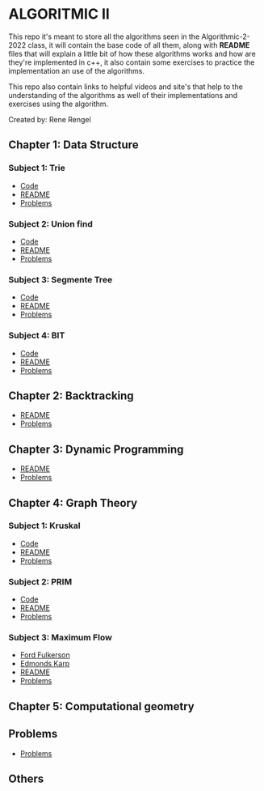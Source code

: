 # ALGORITMIC II

This repo it's meant to store all the algorithms seen in the Algorithmic-2-2022 class, it will contain the base code of all them, along with **README** files that will explain a little bit of how these algorithms works and how are they're implemented in c++, it also contain some exercises to practice the implementation an use of the algorithms.

This repo also contain links to helpful videos and site's that help to the understanding of the algorithms as well of their implementations and exercises using the algorithm.

Created by: Rene Rengel
## Chapter 1: Data Structure
### Subject 1: Trie
-  [Code](DataStructures/Trie)
-  [README]()
-  [Problems]()
### Subject 2: Union find
-  [Code](DataStructures/UnionFind)
-  [README]()
-  [Problems]()
### Subject 3: Segmente Tree
-  [Code](DataStructures/SegmentTree)
-  [README]()
-  [Problems]()
### Subject 4: BIT
-  [Code](DataStructures/BIT)
-  [README](DataStructures/SegmentTree)
-  [Problems](DataStructures/SegmentTree)

## Chapter 2: Backtracking

-  [README](https://github.com/Renucopata/Algorithmic/tree/main/BackTracking)
-  [Problems]()

## Chapter 3: Dynamic Programming
-  [README](BackTracking)
-  [Problems]()



## Chapter 4: Graph Theory
### Subject 1: Kruskal
-  [Code](DataStructures/BIT)
-  [README](DataStructures/SegmentTree)
-  [Problems](DataStructures/SegmentTree)

### Subject 2: PRIM
-  [Code](DataStructures/BIT)
-  [README](DataStructures/SegmentTree)
-  [Problems](DataStructures/SegmentTree)

### Subject 3: Maximum Flow
-  [Ford Fulkerson](DataStructures/BIT)
-  [Edmonds Karp]()
-  [README](DataStructures/SegmentTree)
-  [Problems](DataStructures/SegmentTree)


## Chapter 5: Computational geometry

## Problems
- [Problems](UvaProblems)


## Others


